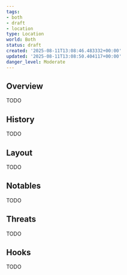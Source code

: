 ```yaml
---
tags:
- both
- draft
- location
type: Location
world: Both
status: draft
created: '2025-08-11T13:08:46.483332+00:00'
updated: '2025-08-11T13:08:50.404117+00:00'
danger_level: Moderate
---
```



## Overview

TODO
## History

TODO
## Layout

TODO
## Notables

TODO
## Threats

TODO
## Hooks

TODO
